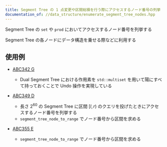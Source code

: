 ```yaml
---
title: Segment Tree の 1 点変更や区間総積を行う際にアクセスするノード番号の列挙
documentation_of: //data_structure/enumerate_segment_tree_nodes.hpp
---
```


Segment Tree の `set` や `prod` においてアクセスするノード番号を列挙する

Segment Tree の各ノードにデータ構造を乗せる際などに利用する

## 使用例

- [ABC342 G](https://atcoder.jp/contests/abc342/submissions/50636081)
    - Dual Segment Tree における作用素を `std::multiset` を用いて陽にすべて持っておくことで Undo 操作を実現している

- [ABC349 D](https://atcoder.jp/contests/abc349/tasks/abc349_d)
    - 長さ $2^60$ の Segment Tree に区間 $[l, r)$ のクエリを投げたときにアクセスするノード番号を列挙する
    - `segment_tree_node_to_range` でノード番号から区間を求める

- [ABC355 E](https://atcoder.jp/contests/abc355/tasks/abc355_e)
    - `segment_tree_node_to_range` でノード番号から区間を求める